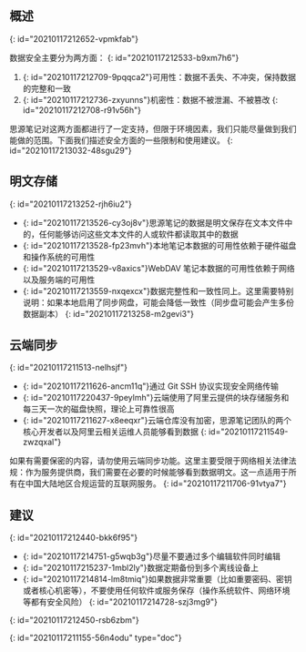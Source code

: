 ## 概述
{: id="20210117212652-vpmkfab"}

数据安全主要分为两方面：
{: id="20210117212533-b9xm7h6"}

1. {: id="20210117212709-9pqqca2"}可用性：数据不丢失、不冲突，保持数据的完整和一致
2. {: id="20210117212736-zxyunns"}机密性：数据不被泄漏、不被篡改
{: id="20210117212708-r91v56h"}

思源笔记对这两方面都进行了一定支持，但限于环境因素，我们只能尽量做到我们能做的范围。下面我们描述安全方面的一些限制和使用建议。
{: id="20210117213032-48sgu29"}

## 明文存储
{: id="20210117213252-rjh6iu2"}

* {: id="20210117213526-cy3oj8v"}思源笔记的数据是明文保存在文本文件中的，任何能够访问这些文本文件的人或软件都读取其中的数据
* {: id="20210117213528-fp23mvh"}本地笔记本数据的可用性依赖于硬件磁盘和操作系统的可用性
* {: id="20210117213529-v8axics"}WebDAV 笔记本数据的可用性依赖于网络以及服务端的可用性
* {: id="20210117213559-nxqexcx"}数据完整性和一致性同上。这里需要特别说明：如果本地启用了同步网盘，可能会降低一致性（同步盘可能会产生多份数据副本）
{: id="20210117213258-m2gevi3"}

## 云端同步
{: id="20210117211513-nelhsjf"}

* {: id="20210117211626-ancm11q"}通过 Git SSH 协议实现安全网络传输
* {: id="20210117220437-9peylmh"}云端使用了阿里云提供的块存储服务和每三天一次的磁盘快照，理论上可靠性很高
* {: id="20210117211627-x8eeqxr"}云端仓库没有加密，思源笔记团队的两个核心开发者以及阿里云相关运维人员能够看到数据
{: id="20210117211549-zwzqxal"}

如果有需要保密的内容，请勿使用云端同步功能。这里主要受限于网络相关法律法规：作为服务提供商，我们需要在必要的时候能够看到数据明文。这一点适用于所有在中国大陆地区合规运营的互联网服务。
{: id="20210117211706-91vtya7"}

## 建议
{: id="20210117212440-bkk6f95"}

* {: id="20210117214751-g5wqb3g"}尽量不要通过多个编辑软件同时编辑
* {: id="20210117215237-1mbl2ly"}数据定期备份到多个离线设备上
* {: id="20210117214814-lm8tmiq"}如果数据非常重要（比如重要密码、密钥或者核心机密等），不要使用任何软件或服务保存（操作系统软件、网络环境等都有安全风险）
{: id="20210117214728-szj3mg9"}

{: id="20210117212450-rsb6zbm"}


{: id="20210117211155-56n4odu" type="doc"}
